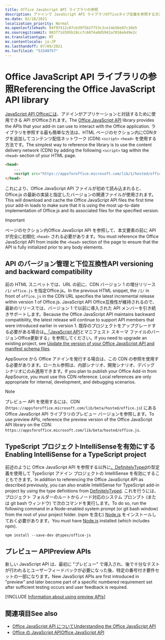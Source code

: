 ```yaml
---
title: Office JavaScript API ライブラリの参照
description: アドインで JavaScript API ライブラリOfficeタイプ定義を参照する方法について説明します。
ms.date: 02/18/2021
localization_priority: Normal
ms.openlocfilehash: 04f97412c07cb39f5b2f753c3ce14e56e87c3de5
ms.sourcegitcommit: 883f71d395b19ccfc6874a0d5942a7016eb49e2c
ms.translationtype: MT
ms.contentlocale: ja-JP
ms.lasthandoff: 07/09/2021
ms.locfileid: "53349757"
---
```

# <a name="referencing-the-office-javascript-api-library"></a><span data-ttu-id="55c10-103">Office JavaScript API ライブラリの参照</span><span class="sxs-lookup"><span data-stu-id="55c10-103">Referencing the Office JavaScript API library</span></span>

<span data-ttu-id="55c10-104">[JavaScript API Officeには](../reference/javascript-api-for-office.md)、アドインがアプリケーションと対話するために使用できる API がOfficeされます。</span><span class="sxs-lookup"><span data-stu-id="55c10-104">The [Office JavaScript API](../reference/javascript-api-for-office.md) library provides the APIs that your add-in can use to interact with the Office application.</span></span> <span data-ttu-id="55c10-105">ライブラリを参照する最も簡単な方法は、HTML ページのセクション内にCDNタグを追加してコンテンツ配信ネットワーク (CDN) `<script>` `<head>` を使用する方法です。</span><span class="sxs-lookup"><span data-stu-id="55c10-105">The simplest way to reference the library is to use the content delivery network (CDN) by adding the following `<script>` tag within the `<head>` section of your HTML page.</span></span>

```html
<head>
    ...
    <script src="https://appsforoffice.microsoft.com/lib/1/hosted/office.js" type="text/javascript"></script>
</head>
```

<span data-ttu-id="55c10-106">これにより、Office JavaScript API ファイルが初めて読み込まれると、Office.js の最新の実装と指定したバージョンの関連ファイルが使用されます。</span><span class="sxs-lookup"><span data-stu-id="55c10-106">This will download and cache the Office JavaScript API files the first time your add-in loads to make sure that it is using the most up-to-date implementation of Office.js and its associated files for the specified version.</span></span>

> [!IMPORTANT]
> <span data-ttu-id="55c10-107">ページのセクション内Office JavaScript API を参照して、本文要素の前に API が完全に初期化 `<head>` される必要があります。</span><span class="sxs-lookup"><span data-stu-id="55c10-107">You must reference the Office JavaScript API from inside the `<head>` section of the page to ensure that the API is fully initialized prior to any body elements.</span></span>

## <a name="api-versioning-and-backward-compatibility"></a><span data-ttu-id="55c10-108">API のバージョン管理と下位互換性</span><span class="sxs-lookup"><span data-stu-id="55c10-108">API versioning and backward compatibility</span></span>

<span data-ttu-id="55c10-109">前の HTML スニペットでは、URL の前に、CDN バージョン 1 の増分リリース `/1/` `office.js` を指定Office.js。</span><span class="sxs-lookup"><span data-stu-id="55c10-109">In the previous HTML snippet, the `/1/` in front of `office.js` in the CDN URL specifies the latest incremental release within version 1 of Office.js.</span></span> <span data-ttu-id="55c10-110">JavaScript API Office互換性が維持されるので、最新のリリースでは、バージョン 1 で以前に導入された API メンバーを引き続きサポートします。</span><span class="sxs-lookup"><span data-stu-id="55c10-110">Because the Office JavaScript API maintains backward compatibility, the latest release will continue to support API members that were introduced earlier in version 1.</span></span> <span data-ttu-id="55c10-111">既存のプロジェクトをアップグレードする必要がある場合は[、「JavaScript API](update-your-javascript-api-for-office-and-manifest-schema-version.md)とマニフェスト スキーマ ファイルのバージョンOffice更新する」を参照してください。</span><span class="sxs-lookup"><span data-stu-id="55c10-111">If you need to upgrade an existing project, see [Update the version of your Office JavaScript API and manifest schema files](update-your-javascript-api-for-office-and-manifest-schema-version.md).</span></span> 

<span data-ttu-id="55c10-p103">AppSource から Office アドインを発行する場合は、この CDN の参照を使用する必要があります。ローカル参照は、内部シナリオ、開発シナリオ、デバッグ シナリオにのみ適用できます。</span><span class="sxs-lookup"><span data-stu-id="55c10-p103">If you plan to publish your Office Add-in from AppSource, you must use this CDN reference. Local references are only appropriate for internal, development, and debugging scenarios.</span></span>

> [!NOTE]
> <span data-ttu-id="55c10-114">プレビュー API を使用するには、CDN (`https://appsforoffice.microsoft.com/lib/beta/hosted/office.js`) にある Office JavaScript API ライブラリのプレビュー バージョンを参照します。</span><span class="sxs-lookup"><span data-stu-id="55c10-114">To use preview APIs, reference the preview version of the Office JavaScript API library on the CDN: `https://appsforoffice.microsoft.com/lib/beta/hosted/office.js`.</span></span>

## <a name="enabling-intellisense-for-a-typescript-project"></a><span data-ttu-id="55c10-115">TypeScript プロジェクトIntelliSenseを有効にする</span><span class="sxs-lookup"><span data-stu-id="55c10-115">Enabling IntelliSense for a TypeScript project</span></span>

<span data-ttu-id="55c10-116">前述のように Office JavaScript API を参照する以外に[、DefinitelyTyped](https://github.com/DefinitelyTyped/DefinitelyTyped/tree/master/types/office-js)の型定義を使用して TypeScript アドイン プロジェクトの IntelliSense を有効にすることもできます。</span><span class="sxs-lookup"><span data-stu-id="55c10-116">In addition to referencing the Office JavaScript API as described previously, you can also enable IntelliSense for TypeScript add-in project by using the type definitions from [DefinitelyTyped](https://github.com/DefinitelyTyped/DefinitelyTyped/tree/master/types/office-js).</span></span> <span data-ttu-id="55c10-117">これを行うには、プロジェクト フォルダーのルートからノード対応のシステム プロンプト (または git bash ウィンドウ) で次のコマンドを実行します。</span><span class="sxs-lookup"><span data-stu-id="55c10-117">To do so, run the following command in a Node-enabled system prompt (or git bash window) from the root of your project folder.</span></span> <span data-ttu-id="55c10-118">(npm を含む) [Node.js](https://nodejs.org) をインストールしておく必要があります。</span><span class="sxs-lookup"><span data-stu-id="55c10-118">You must have [Node.js](https://nodejs.org) installed (which includes npm).</span></span>

```command&nbsp;line
npm install --save-dev @types/office-js
```

## <a name="preview-apis"></a><span data-ttu-id="55c10-119">プレビュー API</span><span class="sxs-lookup"><span data-stu-id="55c10-119">Preview APIs</span></span>

<span data-ttu-id="55c10-120">新しい JavaScript API は、最初に "プレビュー" で導入され、後で十分なテストが行われるとユーザーフィードバックが必要になった後、特定の番号付き要件セットの一部になります。</span><span class="sxs-lookup"><span data-stu-id="55c10-120">New JavaScript APIs are first introduced in "preview" and later become part of a specific numbered requirement set after sufficient testing occurs and user feedback is required.</span></span>

[!INCLUDE [Information about using preview APIs](../includes/using-preview-apis-host.md)]

## <a name="see-also"></a><span data-ttu-id="55c10-121">関連項目</span><span class="sxs-lookup"><span data-stu-id="55c10-121">See also</span></span>

- [<span data-ttu-id="55c10-122">Office JavaScript API について</span><span class="sxs-lookup"><span data-stu-id="55c10-122">Understanding the Office JavaScript API</span></span>](understanding-the-javascript-api-for-office.md)
- [<span data-ttu-id="55c10-123">Office の JavaScript API</span><span class="sxs-lookup"><span data-stu-id="55c10-123">Office JavaScript API</span></span>](../reference/javascript-api-for-office.md)
